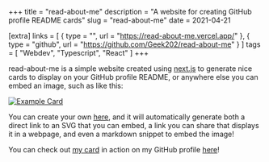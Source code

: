 +++
title = "read-about-me"
description = "A website for creating GitHub profile README cards"
slug = "read-about-me"
date = 2021-04-21

[extra]
links = [
    { type = "", url = "https://read-about-me.vercel.app/" },
    { type = "github", url = "https://github.com/Geek202/read-about-me" }
]
tags = [ "Webdev", "Typescript", "React" ]
+++

read-about-me is a simple website created using [next.js](https://nextjs.org/) to generate nice cards to display on your GitHub profile README,
or anywhere else you can embed an image, such as like this:

[![Example Card](https://read-about-me.vercel.app/api/card/eyJuYW1lIjoiRXhhbXBsZSBDYXJkIiwibGluZXMiOlt7ImlkIjoiMTYxOTgwMTM1MzY3NSIsInRleHQiOiJZb3UgY2FuIHB1dCBzb21lIHRleHQgaGVyZSJ9LHsiaWQiOiIxNjE5ODAxMzU0NTA3IiwidGV4dCI6IlByb25vdW5zIGlmIHlvdSBsaWtlIDopIiwiaWNvbiI6InByb25vdW5zIn0seyJpZCI6IjE2MTk4MDEzODI0NzQiLCJ0ZXh0IjoiT3RoZXIgaWNvbnMiLCJpY29uIjoibG9jYXRpb24ifSx7ImlkIjoiMTYxOTgwMTM4ODg1MSIsInRleHQiOiJhcmUgYWxzbyIsImljb24iOiJzdGFyIn0seyJpZCI6IjE2MTk4MDEzOTM2MTgiLCJ0ZXh0IjoiYXZhaWxhYmxlISIsImljb24iOiJzYWRmYWNlIn1dfQ==)](https://read-about-me.vercel.app/card/eyJuYW1lIjoiRXhhbXBsZSBDYXJkIiwibGluZXMiOlt7ImlkIjoiMTYxOTgwMTM1MzY3NSIsInRleHQiOiJZb3UgY2FuIHB1dCBzb21lIHRleHQgaGVyZSJ9LHsiaWQiOiIxNjE5ODAxMzU0NTA3IiwidGV4dCI6IlByb25vdW5zIGlmIHlvdSBsaWtlIDopIiwiaWNvbiI6InByb25vdW5zIn0seyJpZCI6IjE2MTk4MDEzODI0NzQiLCJ0ZXh0IjoiT3RoZXIgaWNvbnMiLCJpY29uIjoibG9jYXRpb24ifSx7ImlkIjoiMTYxOTgwMTM4ODg1MSIsInRleHQiOiJhcmUgYWxzbyIsImljb24iOiJzdGFyIn0seyJpZCI6IjE2MTk4MDEzOTM2MTgiLCJ0ZXh0IjoiYXZhaWxhYmxlISIsImljb24iOiJzYWRmYWNlIn1dfQ==)

You can create your own [here](https://read-about-me.vercel.app/new-creator), and it will automatically generate both a direct link to an SVG that you
can embed, a link you can share that displays it in a webpage, and even a markdown snippet to embed the image!


You can check out [my card](https://read-about-me.vercel.app/card/eyJuYW1lIjoiVG9tX1RoZV9HZWVrIiwibGluZXMiOlt7InRleHQiOiJTdHVkZW50IGFuZCBwcm9ncmFtbWVyIHdvcmtpbmcgb24gdG9vIG1hbnkgdGhpbmdzIn0seyJ0ZXh0IjoidGhleS90aGVtL2FueSIsImljb24iOiJwcm9ub3VucyJ9LHsidGV4dCI6IkVuZ2xhbmQsIFVLIiwiaWNvbiI6ImxvY2F0aW9uIn1dfQ==) in action on my GitHub profile [here](https://github.com/Geek202)!
